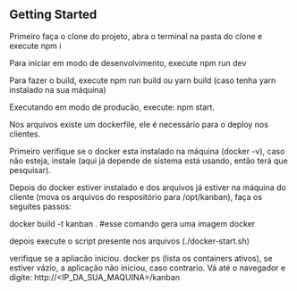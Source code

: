 ## Getting Started

Primeiro faça o clone do projeto, abra o terminal na pasta do clone e execute npm i

Para iniciar em modo de desenvolvimento, execute npm run dev

Para fazer o build, execute npm run build ou yarn build (caso tenha yarn instalado na sua máquina)

Executando em modo de producão, execute: npm start.

Nos arquivos existe um dockerfile, ele é necessário para o deploy nos clientes.

Primeiro verifique se o docker esta instalado na máquina (docker -v), caso não esteja, instale (aqui já depende de sistema está usando, então terá que pesquisar).

Depois do docker estiver instalado e dos arquivos já estiver na máquina do cliente (mova os arquivos do respositório para /opt/kanban), faça os seguites passos:

docker build -t kanban . #esse comando gera uma imagem docker

depois execute o script presente nos arquivos (./docker-start.sh)

verifique se a apliacão iniciou. docker ps (lista os containers ativos), se estiver vázio, a aplicação não iniciou, caso contrario. Vá até o navegador e digite: http://<IP_DA_SUA_MAQUINA>/kanban
